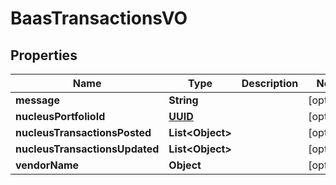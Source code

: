 
# BaasTransactionsVO

## Properties
Name | Type | Description | Notes
------------ | ------------- | ------------- | -------------
**message** | **String** |  |  [optional]
**nucleusPortfolioId** | [**UUID**](UUID.md) |  |  [optional]
**nucleusTransactionsPosted** | **List&lt;Object&gt;** |  |  [optional]
**nucleusTransactionsUpdated** | **List&lt;Object&gt;** |  |  [optional]
**vendorName** | **Object** |  |  [optional]



